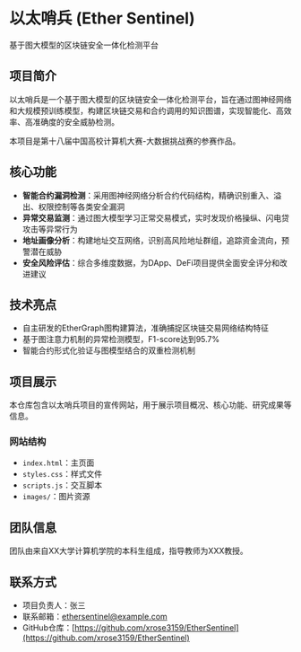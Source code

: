 # 以太哨兵 (Ether Sentinel)

基于图大模型的区块链安全一体化检测平台

## 项目简介

以太哨兵是一个基于图大模型的区块链安全一体化检测平台，旨在通过图神经网络和大规模预训练模型，构建区块链交易和合约调用的知识图谱，实现智能化、高效率、高准确度的安全威胁检测。

本项目是第十八届中国高校计算机大赛-大数据挑战赛的参赛作品。

## 核心功能

- **智能合约漏洞检测**：采用图神经网络分析合约代码结构，精确识别重入、溢出、权限控制等各类安全漏洞
- **异常交易监测**：通过图大模型学习正常交易模式，实时发现价格操纵、闪电贷攻击等异常行为
- **地址画像分析**：构建地址交互网络，识别高风险地址群组，追踪资金流向，预警潜在威胁
- **安全风险评估**：综合多维度数据，为DApp、DeFi项目提供全面安全评分和改进建议

## 技术亮点

- 自主研发的EtherGraph图构建算法，准确捕捉区块链交易网络结构特征
- 基于图注意力机制的异常检测模型，F1-score达到95.7%
- 智能合约形式化验证与图模型结合的双重检测机制

## 项目展示

本仓库包含以太哨兵项目的宣传网站，用于展示项目概况、核心功能、研究成果等信息。

### 网站结构

- `index.html`：主页面
- `styles.css`：样式文件
- `scripts.js`：交互脚本
- `images/`：图片资源

## 团队信息

团队由来自XX大学计算机学院的本科生组成，指导教师为XXX教授。

## 联系方式

- 项目负责人：张三
- 联系邮箱：ethersentinel@example.com
- GitHub仓库：[https://github.com/xrose3159/EtherSentinel](https://github.com/xrose3159/EtherSentinel) 